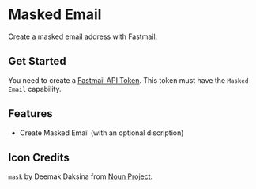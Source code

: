# Masked Email

Create a masked email address with Fastmail.

## Get Started

You need to create a [Fastmail API Token](https://app.fastmail.com/settings/security/tokens/new). This token must have the `Masked Email` capability.

## Features

- Create Masked Email (with an optional discription)

## Icon Credits

`mask` by Deemak Daksina from [Noun Project](https://thenounproject.com/browse/icons/term/mask/).